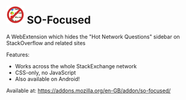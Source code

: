 # ![](icons/SO-Focused-48.png) SO-Focused
A WebExtension which hides the "Hot Network Questions" sidebar on StackOverflow and related sites

Features:
* Works across the whole StackExchange network
* CSS-only, no JavaScript
* Also available on Android!

Available at: https://addons.mozilla.org/en-GB/addon/so-focused/
